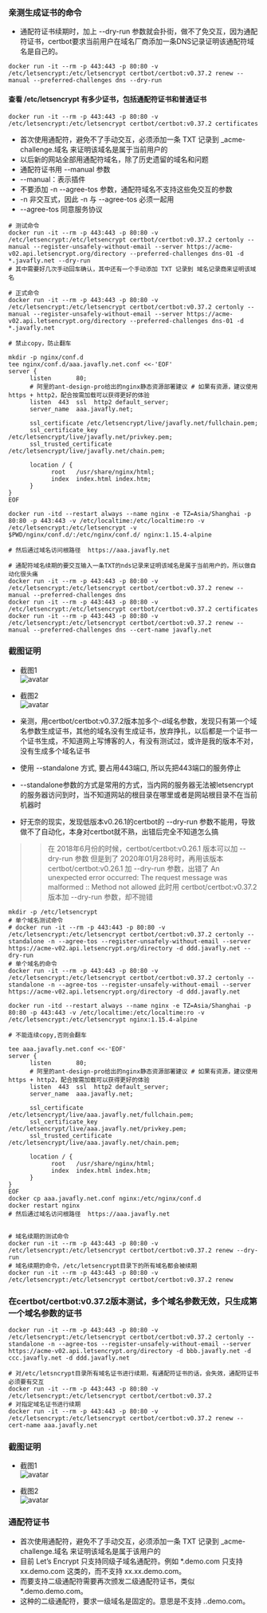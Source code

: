 ### 亲测生成证书的命令

* 通配符证书续期时，加上 --dry-run 参数就会扑街，做不了免交互，因为通配符证书，certbot要求当前用户在域名厂商添加一条DNS记录证明该通配符域名是自己的。
```
docker run -it --rm -p 443:443 -p 80:80 -v /etc/letsencrypt:/etc/letsencrypt certbot/certbot:v0.37.2 renew --manual --preferred-challenges dns --dry-run
```

#### 查看 /etc/letsencrypt 有多少证书，包括通配符证书和普通证书
```
docker run -it --rm -p 443:443 -p 80:80 -v /etc/letsencrypt:/etc/letsencrypt certbot/certbot:v0.37.2 certificates
```


* 首次使用通配符，避免不了手动交互，必须添加一条 TXT 记录到 _acme-challenge.域名 来证明该域名是属于当前用户的
* 以后新的网站全部用通配符域名，除了历史遗留的域名和问题
* 通配符证书用 --manual 参数
* --manual：表示插件
* 不要添加 -n --agree-tos 参数，通配符域名不支持这些免交互的参数
* -n 非交互式，因此 -n 与 --agree-tos 必须一起用
* --agree-tos 同意服务协议
```
# 测试命令
docker run -it --rm -p 443:443 -p 80:80 -v /etc/letsencrypt:/etc/letsencrypt certbot/certbot:v0.37.2 certonly --manual --register-unsafely-without-email --server https://acme-v02.api.letsencrypt.org/directory --preferred-challenges dns-01 -d *.javafly.net --dry-run
# 其中需要好几次手动回车确认，其中还有一个手动添加 TXT 记录到 域名记录商来证明该域名

# 正式命令
docker run -it --rm -p 443:443 -p 80:80 -v /etc/letsencrypt:/etc/letsencrypt certbot/certbot:v0.37.2 certonly --manual --register-unsafely-without-email --server https://acme-v02.api.letsencrypt.org/directory --preferred-challenges dns-01 -d *.javafly.net

# 禁止copy，防止翻车

mkdir -p nginx/conf.d
tee nginx/conf.d/aaa.javafly.net.conf <<-'EOF'
server {
      listen       80;
      # 阿里的ant-design-pro给出的nginx静态资源部署建议 # 如果有资源，建议使用 https + http2，配合按需加载可以获得更好的体验
      listen  443  ssl  http2 default_server;
      server_name  aaa.javafly.net;

      ssl_certificate /etc/letsencrypt/live/javafly.net/fullchain.pem;
      ssl_certificate_key /etc/letsencrypt/live/javafly.net/privkey.pem;
      ssl_trusted_certificate /etc/letsencrypt/live/javafly.net/chain.pem;

      location / {
            root   /usr/share/nginx/html;
            index  index.html index.htm;
      }
}
EOF

docker run -itd --restart always --name nginx -e TZ=Asia/Shanghai -p 80:80 -p 443:443 -v /etc/localtime:/etc/localtime:ro -v /etc/letsencrypt:/etc/letsencrypt -v $PWD/nginx/conf.d/:/etc/nginx/conf.d/ nginx:1.15.4-alpine

# 然后通过域名访问根路径  https://aaa.javafly.net

# 通配符域名续期的要交互输入一条TXT的nds记录来证明该域名是属于当前用户的，所以做自动化很头痛
docker run -it --rm -p 443:443 -p 80:80 -v /etc/letsencrypt:/etc/letsencrypt certbot/certbot:v0.37.2 renew --manual --preferred-challenges dns
docker run -it --rm -p 443:443 -p 80:80 -v /etc/letsencrypt:/etc/letsencrypt certbot/certbot:v0.37.2 certificates
docker run -it --rm -p 443:443 -p 80:80 -v /etc/letsencrypt:/etc/letsencrypt certbot/certbot:v0.37.2 renew --manual --preferred-challenges dns --cert-name javafly.net 

```
### 截图证明
* 截图1  
![avatar](imgs/img-0003.png)

* 截图2  
![avatar](imgs/img-0004.png)

* 亲测，用certbot/certbot:v0.37.2版本加多个-d域名参数，发现只有第一个域名参数生成证书，其他的域名没有生成证书，放弃挣扎，以后都是一个证书一个证书生成，不知道网上写博客的人，有没有测试过，或许是我的版本不对，没有生成多个域名证书
* 使用 --standalone 方式, 要占用443端口, 所以先把443端口的服务停止
* --standalone参数的方式是常用的方式，当内网的服务器无法被letsencrypt的服务器访问到时，当不知道网站的根目录在哪里或者是网站根目录不在当前机器时
* 好无奈的现实，发现低版本v0.26.1的certbot的 --dry-run 参数不能用，导致做不了自动化，本身对certbot就不熟，出错后完全不知道怎么搞
> > 在 2018年6月份的时候，certbot/certbot:v0.26.1 版本可以加 --dry-run 参数
>>  但是到了 2020年01月28号时，再用该版本 certbot/certbot:v0.26.1 加 --dry-run 参数，出错了 An unexpected error occurred: The request message was malformed :: Method not allowed
>> 此时用 certbot/certbot:v0.37.2 版本加 --dry-run 参数，却不抛错


```
mkdir -p /etc/letsencrypt
# 单个域名测试命令
# docker run -it --rm -p 443:443 -p 80:80 -v /etc/letsencrypt:/etc/letsencrypt certbot/certbot:v0.37.2 certonly --standalone -n --agree-tos --register-unsafely-without-email --server https://acme-v02.api.letsencrypt.org/directory -d ddd.javafly.net --dry-run
# 单个域名的命令
docker run -it --rm -p 443:443 -p 80:80 -v /etc/letsencrypt:/etc/letsencrypt certbot/certbot:v0.37.2 certonly --standalone -n --agree-tos --register-unsafely-without-email --server https://acme-v02.api.letsencrypt.org/directory -d ddd.javafly.net

docker run -itd --restart always --name nginx -e TZ=Asia/Shanghai -p 80:80 -p 443:443 -v /etc/localtime:/etc/localtime:ro -v /etc/letsencrypt:/etc/letsencrypt nginx:1.15.4-alpine

# 不能连续copy,否则会翻车

tee aaa.javafly.net.conf <<-'EOF'
server {
      listen       80;
      # 阿里的ant-design-pro给出的nginx静态资源部署建议 # 如果有资源，建议使用 https + http2，配合按需加载可以获得更好的体验
      listen  443  ssl  http2 default_server;
      server_name  aaa.javafly.net;

      ssl_certificate /etc/letsencrypt/live/aaa.javafly.net/fullchain.pem;
      ssl_certificate_key /etc/letsencrypt/live/aaa.javafly.net/privkey.pem;
      ssl_trusted_certificate /etc/letsencrypt/live/aaa.javafly.net/chain.pem;

      location / {
            root   /usr/share/nginx/html;
            index  index.html index.htm;
      }
}
EOF
docker cp aaa.javafly.net.conf nginx:/etc/nginx/conf.d
docker restart nginx
# 然后通过域名访问根路径  https://aaa.javafly.net


# 域名续期的测试命令
docker run -it --rm -p 443:443 -p 80:80 -v /etc/letsencrypt:/etc/letsencrypt certbot/certbot:v0.37.2 renew --dry-run
# 域名续期的命令，/etc/letsencrypt目录下的所有域名都会被续期
docker run -it --rm -p 443:443 -p 80:80 -v /etc/letsencrypt:/etc/letsencrypt certbot/certbot:v0.37.2 renew
```

### 在certbot/certbot:v0.37.2版本测试，多个域名参数无效，只生成第一个域名参数的证书
```
docker run -it --rm -p 443:443 -p 80:80 -v /etc/letsencrypt:/etc/letsencrypt certbot/certbot:v0.37.2 certonly --standalone -n --agree-tos --register-unsafely-without-email --server https://acme-v02.api.letsencrypt.org/directory -d bbb.javafly.net -d ccc.javafly.net -d ddd.javafly.net

# 对/etc/letsncrypt目录所有域名证书进行续期，有通配符证书的话，会失效，通配符证书必须要有交互
docker run -it --rm -p 443:443 -p 80:80 -v /etc/letsencrypt:/etc/letsencrypt certbot/certbot:v0.37.2
# 对指定域名证书进行续期
docker run -it --rm -p 443:443 -p 80:80 -v /etc/letsencrypt:/etc/letsencrypt certbot/certbot:v0.37.2 renew --cert-name aaa.javafly.net 
```
### 截图证明
* 截图1  
![avatar](imgs/img-0001.png)

* 截图2  
![avatar](imgs/img-0002.png)


### 通配符证书
* 首次使用通配符，避免不了手动交互，必须添加一条 TXT 记录到 _acme-challenge.域名 来证明该域名是属于该用户的
* 目前 Let’s Encrypt 只支持同级子域名通配符。例如 *.demo.com 只支持 xx.demo.com 这类的，而不支持 xx.xx.demo.com。
* 而要支持二级通配符需要再次颁发二级通配符证书，类似 *.demo.demo.com。
* 这种的二级通配符，要求一级域名是固定的。意思是不支持 *.*.demo.com。
```
```

